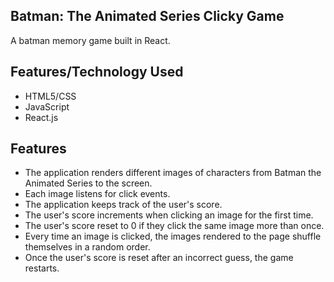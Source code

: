 ## Batman: The Animated Series Clicky Game
A batman memory game built in React. 

## Features/Technology Used 
- HTML5/CSS
- JavaScript
- React.js
  
## Features
 - The application renders different images of characters from Batman the Animated Series to the screen. 
 - Each image listens for click events.
 - The application keeps track of the user's score. 
 - The user's score increments when clicking an image for the first time. 
 - The user's score reset to 0 if they click the same image more than once.
 - Every time an image is clicked, the images rendered to the page shuffle themselves in a random order.
 - Once the user's score is reset after an incorrect guess, the game restarts.




